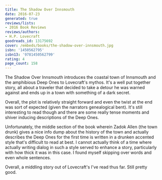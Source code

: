 ```yaml
---
title: The Shadow Over Innsmouth
date: 2016-07-23
generated: true
reviews/lists:
- 2016 Book Reviews
reviews/authors:
- H.P. Lovecraft
goodreads_id: 13175692
cover: /embeds/books/the-shadow-over-innsmouth.jpg
isbn: '1450562795'
isbn13: '9781450562799'
rating: 4
page_count: 158
---
```

The Shadow Over Innsmouth introduces the coastal town of Innsmouth and the amphibious Deep Ones to Lovecraft's mythos. It's a well put together story, all about a traveler that decided to take a detour he was warned against and ends up in a town with something of a dark secret.  

Overall, the plot is relatively straight forward and even the twist at the end was sort of expected (given the narrators genealogical bent). It's still interesting to read though and there are some really tense moments and shiver inducing descriptions of the Deep Ones.  

<!--more-->

Unfortunately, the middle section of the book wherein Zadok Allen (the town drunk) gives a nice info dump about the history of the town and actually describes the Deep Ones for the first time is written in a drunken accented style that's difficult to read at best. I cannot actually think of a time where actually writing dialog in such a style served to enhance a story, particularly with how thick it was in this case. I found myself skipping over words and even whole sentences.  

Overall, a middling story out of Lovecraft's I've read thus far. Still pretty good.